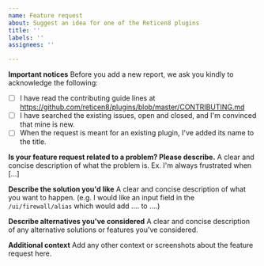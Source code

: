 ```yaml
---
name: Feature request
about: Suggest an idea for one of the Reticen8 plugins
title: ''
labels: ''
assignees: ''

---
```


**Important notices**
Before you add a new report, we ask you kindly to acknowledge the following:

- [ ] I have read the contributing guide lines at https://github.com/reticen8/plugins/blob/master/CONTRIBUTING.md
- [ ] I have searched the existing issues, open and closed, and I'm convinced that mine is new.
- [ ] When the request is meant for an existing plugin, I've added its name to the title.

**Is your feature request related to a problem? Please describe.**
A clear and concise description of what the problem is. Ex. I'm always frustrated when [...]

**Describe the solution you'd like**
A clear and concise description of what you want to happen.
(e.g. I would like an input field in the `/ui/firewall/alias` which would add .... to ....)

**Describe alternatives you've considered**
A clear and concise description of any alternative solutions or features you've considered.


**Additional context**
Add any other context or screenshots about the feature request here.
